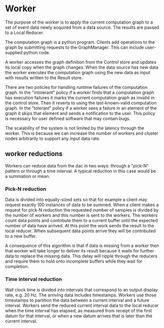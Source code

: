 # Worker 


The purpose of the worker is to apply the current computation graph to a set of event data newly acquired from a data source.
The results are passed to a Local Reducer.

The computation graph is a python program.
Clients add operations to the graph by submitting requests to the GraphManager.
This can include user-supplied python code.

A worker accesses the graph definition from the Control store and updates its local copy when the graph changes.
When the data source has new data the worker executes the computation graph using the new data as input with results written to the Result store.

There are two policies for handling runtime failures of the computation graph.
In the "intolerant" policy
if a worker finds that a computation graph has execution failures it marks the current computation graph as invalid in the control store.
Then it reverts to using the last-known-valid computation graph.
In the "tolerant" policy if a worker sees a failure in an element of the graph it skips that element and sends a notification to the user.
This policy is necessary for user defined software that may contain bugs.


The scalability of the system is not limited by the latency through the worker.
This is because we can increase the number of workers and cluster nodes arbitrarily to support any input data rate.

## worker reductions

Workers can reduce data from the dac in two ways: through a "pick-N" pattern or through a time interval.
A typical reduction in this case would be a summation or mean.

### Pick-N reduction

Data is divided into equally-sized sets so that for example a client may request exactly 100 instances of data to be summed.
When a client makes a request for pick-N reduction the requested number of samples is divided by the number of workers and this number is sent to the workers.
The workers count data points and contribute them to a current buffer until the expected number of data have arrived.
At this point the work sends the result to the local reducer.
When subsequent data points arrive they will be contributed to a new buffer.

A consequence of this algorithm is that if data is missing from a worker then that worker will take longer to deliver its result because it waits for further data to replace the missing data.
This delay will ripple through the reducers and require them to hold onto incomplete buffers while they wait for completion.

### Time interval reduction

Wall clock time is divided into intervals that correspond to an output display rate, e.g. 20 Hz.
The arriving data includes timestamps.
Workers use those timestamps to partition the data between a current interval and a future interval.
Workers send the reduced current interval data to the local reducer when the time interval has elapsed, as measured from receipt of the first datum for that interval, or when a new datum arrives that is later than the current interval.

